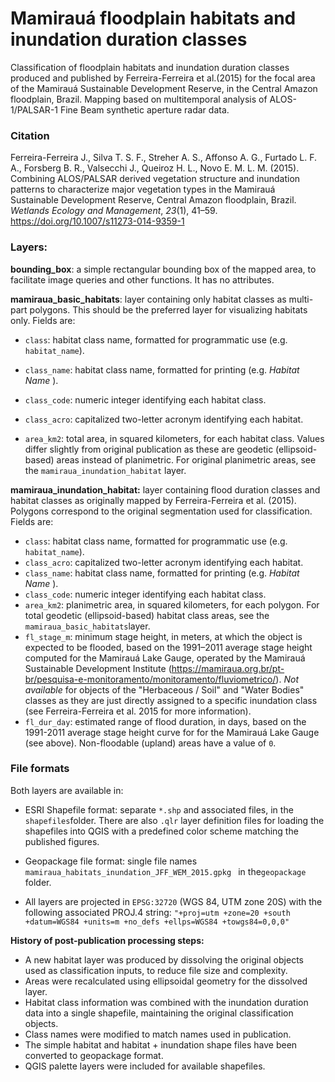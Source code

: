 # Mamirauá floodplain habitats and inundation duration classes
Classification of floodplain habitats and inundation duration classes produced and published by Ferreira-Ferreira et al.(2015) for the focal area of the Mamirauá Sustainable Development Reserve, in the Central Amazon floodplain, Brazil. Mapping based on multitemporal analysis of ALOS-1/PALSAR-1 Fine Beam synthetic aperture radar data.

### Citation

Ferreira-Ferreira J., Silva T. S. F., Streher A. S., Affonso A. G., Furtado L. F. A., Forsberg B. R., Valsecchi J., Queiroz H. L., Novo E. M. L. M. (2015). Combining ALOS/PALSAR derived vegetation structure and inundation patterns to characterize major vegetation types in the Mamirauá Sustainable Development Reserve, Central Amazon floodplain, Brazil. *Wetlands Ecology and Management*, *23*(1), 41–59. https://doi.org/10.1007/s11273-014-9359-1

### Layers:

**bounding_box**: a simple rectangular bounding box of the mapped area, to facilitate image queries and other functions. It has no attributes.



**mamiraua_basic_habitats**:  layer containing only habitat classes as multi-part polygons. This should be the preferred layer for visualizing habitats only. Fields are:

* `class`: habitat class name, formatted for programmatic use (e.g. `habitat_name`).

* `class_name`: habitat class name, formatted for printing (e.g. *Habitat Name* ).

* `class_code`: numeric integer identifying each habitat class.

* `class_acro`: capitalized two-letter acronym identifying each habitat.

* `area_km2`: total area, in squared kilometers, for each habitat class. Values differ slightly from original publication as these are geodetic (ellipsoid-based) areas instead of planimetric. For original planimetric areas, see the `mamiraua_inundation_habitat` layer.

  

**mamiraua_inundation_habitat:** layer containing flood duration classes and habitat classes as originally mapped by Ferreira-Ferreira et al. (2015). Polygons correspond to the original segmentation used for classification. Fields are:

* `class`: habitat class name, formatted for programmatic use (e.g. `habitat_name`).
* `class_acro`: capitalized two-letter acronym identifying each habitat.
* `class_name`: habitat class name, formatted for printing (e.g. *Habitat Name* ).
* `class_code`: numeric integer identifying each habitat class.
* `area_km2`: planimetric area, in squared kilometers, for each polygon. For total geodetic (ellipsoid-based) habitat class areas, see the `mamiraua_basic_habitats`layer.
* `fl_stage_m`: minimum stage height, in meters, at which the object is expected to be flooded, based on the 1991–2011 average stage height computed for the Mamirauá Lake Gauge, operated by the Mamirauá Sustainable Development Institute (https://mamiraua.org.br/pt-br/pesquisa-e-monitoramento/monitoramento/fluviometrico/). *Not available* for objects of the "Herbaceous / Soil" and "Water Bodies" classes as they are just directly assigned to a specific inundation class (see Ferreira-Ferreira et al. 2015 for more information). 
* `fl_dur_day`: estimated range of flood duration, in days, based on the 1991-2011 average stage height curve for for the Mamirauá Lake Gauge (see above). Non-floodable (upland) areas have a value of `0`.

### **File formats**

Both layers are available in:

- ESRI Shapefile format: separate `*.shp` and associated files, in the `shapefiles`folder. There are also `.qlr`  layer definition files for loading the shapefiles into QGIS with a predefined color scheme matching the published figures.

- Geopackage file format: single file names `mamiraua_habitats_inundation_JFF_WEM_2015.gpkg ` in the`geopackage` folder. 

- All layers are projected in `EPSG:32720` (WGS 84, UTM zone 20S) with the following associated PROJ.4 string: `"+proj=utm +zone=20 +south +datum=WGS84 +units=m +no_defs +ellps=WGS84 +towgs84=0,0,0"`

  

**History of post-publication processing steps:**

- A new habitat layer was produced by dissolving the original objects used as classification inputs, to reduce file size and complexity.
- Areas were recalculated using ellipsoidal geometry for the dissolved layer. 
- Habitat class information was combined with the inundation duration data into a single shapefile, maintaining the original classification objects.  
- Class names were modified to match names used in publication. 
- The simple habitat and habitat + inundation shape files have been converted to geopackage format.
- QGIS palette layers were included for available shapefiles.

